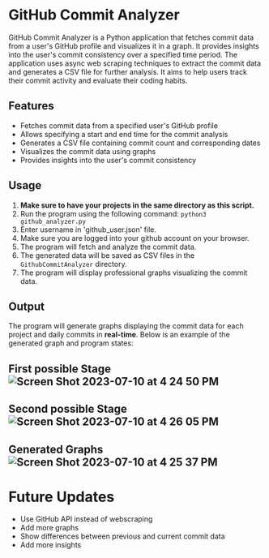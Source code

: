 # GitHub Commit Analyzer
GitHub Commit Analyzer is a Python application that fetches commit data from a user's GitHub profile and visualizes it in a graph. It provides insights into the user's commit consistency over a specified time period. The application uses async web scraping techniques to extract the commit data and generates a CSV file for further analysis. It aims to help users track their commit activity and evaluate their coding habits.

## Features
- Fetches commit data from a specified user's GitHub profile
- Allows specifying a start and end time for the commit analysis
- Generates a CSV file containing commit count and corresponding dates
- Visualizes the commit data using graphs
- Provides insights into the user's commit consistency

## Usage

1. **Make sure to have your projects in the same directory as this script.**
2. Run the program using the following command:
        ```
        python3 github_analyzer.py
        ```
3. Enter username in 'github_user.json' file.
4. Make sure you are logged into your github account on your browser.
5. The program will fetch and analyze the commit data.
6. The generated data will be saved as CSV files in the `GithubCommitAnalyzer` directory.
7. The program will display professional graphs visualizing the commit data.

## Output

The program will generate graphs displaying the commit data for each project and daily commits in **real-time**. Below is an example of the generated graph and program states:

**First possible Stage**
![Screen Shot 2023-07-10 at 4 24 50 PM](https://github.com/yousefabuz17/GithubCommitAnalyzer/assets/68834704/c7f19845-3dd6-43bc-bd19-56f9a605a90c)
---
**Second possible Stage**
![Screen Shot 2023-07-10 at 4 26 05 PM](https://github.com/yousefabuz17/GithubCommitAnalyzer/assets/68834704/b3a20421-69b9-4f8d-a3e4-b21cb5e5d09f)
---
**Generated Graphs**
![Screen Shot 2023-07-10 at 4 25 37 PM](https://github.com/yousefabuz17/GithubCommitAnalyzer/assets/68834704/96f2496b-38bd-4e79-872a-154d6114eb64)
---
# Future Updates
- Use GitHub API instead of webscraping
- Add more graphs
- Show differences between previous and current commit data
- Add more insights


